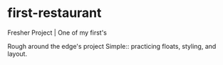 # first-restaurant
Fresher Project | One of my first's

Rough around the edge's project
Simple:: practicing floats, styling, and layout.
